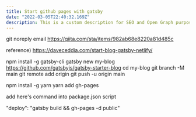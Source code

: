 ```yaml
---
title: Start github pages with gatsby
date: "2022-03-05T22:40:32.169Z"
description: This is a custom description for SEO and Open Graph purposes, rather than the default generated excerpt. Simply add a description field to the frontmatter.
---
```


git noreply email
https://qiita.com/sta/items/982ab68e8220a81d485c

reference)
https://daveceddia.com/start-blog-gatsby-netlify/

npm install -g gatsby-cli
gatsby new my-blog https://github.com/gatsbyjs/gatsby-starter-blog
cd my-blog
git branch -M main
git remote add origin <your-git-repository>
git push -u origin main

npm install -g yarn
yarn add gh-pages

add here's command into package.json script 

"deploy": "gatsby build && gh-pages -d public"